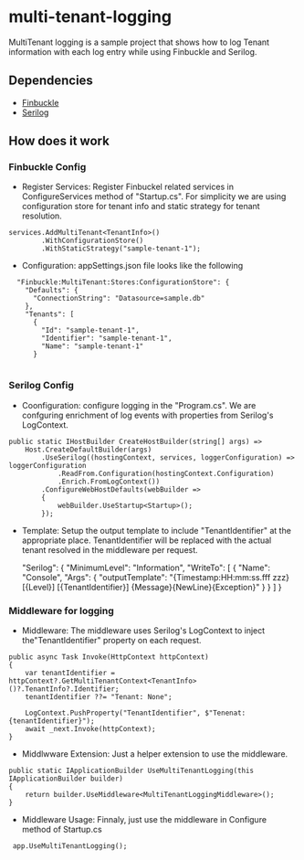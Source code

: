 # multi-tenant-logging

MultiTenant logging is a sample project that shows how to log Tenant information with each log entry while using Finbuckle and Serilog.

## Dependencies

* [Finbuckle](https://https://github.com/Finbuckle/Finbuckle.MultiTenant)
* [Serilog](https://https://github.com/serilog)

## How does it work

### **Finbuckle Config**

* Register Services: Register Finbuckel related services in ConfigureServices method of "Startup.cs". For simplicity we are using configuration store for tenant info and static strategy for tenant resolution.

```
services.AddMultiTenant<TenantInfo>()
        .WithConfigurationStore()
        .WithStaticStrategy("sample-tenant-1");
```

* Configuration: appSettings.json file looks like the following

```
  "Finbuckle:MultiTenant:Stores:ConfigurationStore": {
    "Defaults": {
      "ConnectionString": "Datasource=sample.db"
    },
    "Tenants": [
      {
        "Id": "sample-tenant-1",
        "Identifier": "sample-tenant-1",
        "Name": "sample-tenant-1"
      }
   
```

### **Serilog Config**

* Coonfiguration: configure logging in the "Program.cs". We are  confguring enrichment of log events with properties from Serilog's LogContext.

```
public static IHostBuilder CreateHostBuilder(string[] args) =>
    Host.CreateDefaultBuilder(args)
        .UseSerilog((hostingContext, services, loggerConfiguration) => loggerConfiguration
            .ReadFrom.Configuration(hostingContext.Configuration)
            .Enrich.FromLogContext())
        .ConfigureWebHostDefaults(webBuilder =>
        {
            webBuilder.UseStartup<Startup>();
        });
```

* Template: Setup the output template to include "TenantIdentifier" at the appropriate place. TenantIdentifier will be replaced with the actual tenant resolved in the middleware per request.

  "Serilog": {
    "MinimumLevel": "Information",
    "WriteTo": [
      {
        "Name": "Console",
        "Args": {
          "outputTemplate": "{Timestamp:HH:mm:ss.fff zzz} [{Level}] [{TenantIdentifier}] {Message}{NewLine}{Exception}"
        }
      }
    ]
  }
### **Middleware for logging**

* Middleware: The middleware uses Serilog's LogContext to inject the"TenantIdentifier" property on each request.

```
public async Task Invoke(HttpContext httpContext)
{
    var tenantIdentifier = httpContext?.GetMultiTenantContext<TenantInfo>()?.TenantInfo?.Identifier;
    tenantIdentifier ??= "Tenant: None";

    LogContext.PushProperty("TenantIdentifier", $"Tenenat: {tenantIdentifier}");
    await _next.Invoke(httpContext);
}
```
* Middlwware Extension: Just a helper extension to use the middleware.

```
public static IApplicationBuilder UseMultiTenantLogging(this IApplicationBuilder builder)
{
    return builder.UseMiddleware<MultiTenantLoggingMiddleware>();
}
```
* Middleware Usage: Finnaly, just use the middleware in Configure method of Startup.cs

```
 app.UseMultiTenantLogging();
```

